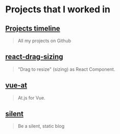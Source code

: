 # Projects that I worked in

## [Projects timeline](projects/timeline.md)

> All my projects on Github

## [react-drag-sizing](projects/react-drag-sizing/README.md)

> "Drag to resize" (sizing) as React Component.

## [vue-at](projects/vue-at/README.md)

> At.js for Vue.

## [silent](projects/silent/README.md)

> Be a silent, static blog
